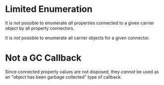 # Limited Enumeration

It is _not_ possible to enumerate _all_ properties connected to a given carrier object by all property connectors.

It is _not_ possible to enumerate all carrier objects for a given connector.

# Not a GC Callback

Since connected property values are not disposed, they _cannot_ be used as an "object has been garbage collected" type of callback.
